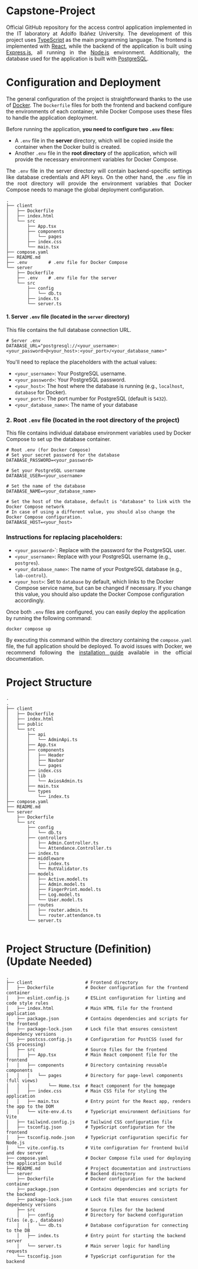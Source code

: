 # Capstone-Project
<p align="justify">
    Official GitHub repository for the access control application implemented in the IT laboratory at Adolfo Ibáñez University. The development of this project uses <a href="https://www.typescriptlang.org/">TypeScript</a> as the main programming language. The frontend is implemented with <a href="https://react.dev/">React</a>, while the backend of the application is built using <a href="https://expressjs.com/">Express.js</a>, all running in the <a href="https://nodejs.org/">Node.js</a> environment. Additionally, the database used for the application is built with <a href="https://www.postgresql.org/">PostgreSQL</a>.
</p>

# Configuration and Deployment
<p align="justify">
    The general configuration of the project is straightforward thanks to the use of <a href="https://www.docker.com/">Docker</a>. The <code>Dockerfile</code> files for both the frontend and backend configure the environments of each container, while Docker Compose uses these files to handle the application deployment.
</p>
Before running the application, <b>you need to configure two <code>.env</code> files:</b>

- A <code>.env</code> file in the <b>server</b> directory, which will be copied inside the container when the Docker build is created.
-   Another <code>.env</code> file in the <b>root directory</b> of the application, which will provide the necessary environment variables for Docker Compose.

<p align="justify">
The <code>.env</code> file in the server directory will contain backend-specific settings like database credentials and API keys. On the other hand, the <code>.env</code> file in the root directory will provide the environment variables that Docker Compose needs to manage the global deployment configuration.
</p>

```
.
├── client
│   ├── Dockerfile
│   ├── index.html
│   └── src
│       ├── App.tsx
│       ├── components
│       │   └── pages
│       ├── index.css
│       └── main.tsx
├── compose.yaml
├── README.md
├── .env        # .env file for Docker Compose
└── server
    ├── Dockerfile
    ├── .env    # .env file for the server
    └── src
        ├── config
        │   └── db.ts
        ├── index.ts
        └── server.ts

```

#### 1. **Server `.env` file** (located in the `server` directory) 
This file contains the full database connection URL.

```dotenv
# Server .env
DATABASE_URL="postgresql://<your_username>:<your_password>@<your_host>:<your_port>/<your_database_name>"
```

You'll need to replace the placeholders with the actual values:
-   `<your_username>`: Your PostgreSQL username.
-   `<your_password>`: Your PostgreSQL password.
-   `<your_host>`: The host where the database is running (e.g., `localhost`, `database` for Docker).
-   `<your_port>`: The port number for PostgreSQL (default is `5432`).
-   `<your_database_name>`: The name of your database

### 2. **Root `.env` file** (located in the root directory of the project)

This file contains individual database environment variables used by Docker Compose to set up the database container.
```dotenv
# Root .env (for Docker Compose)
# Set your secret password for the database
DATABASE_PASSWORD=<your_password>

# Set your PostgreSQL username
DATABASE_USER=<your_username>

# Set the name of the database
DATABASE_NAME=<your_database_name>

# Set the host of the database, default is "database" to link with the Docker Compose network
# In case of using a different value, you should also change the Docker Compose configuration.
DATABASE_HOST=<your_host>
```
### Instructions for replacing placeholders:

-   <code><your_password></code>`: Replace with the password for the PostgreSQL user.
-   <code><your_username></code>: Replace with your PostgreSQL username (e.g., <code>postgres</code>).
-   <code><your_database_name></code>: The name of your PostgreSQL database (e.g., <code>lab-control</code>).
-   <code><your_host></code>: Set to <code>database</code> by default, which links to the Docker Compose service name, but can be changed if necessary. If you change this value, you should also update the Docker Compose configuration accordingly.

<p>
Once both <code>.env</code> files are configured, you can easily deploy the application by running the following command:
</p>

```
docker compose up
```
<p align="justify">
    By executing this command within the directory containing the <code>compose.yaml</code> file, the full application should be deployed. To avoid issues with Docker, we recommend following the <a href="https://docs.docker.com/engine/install/">installation guide</a> available in the official documentation.
</p>

# Project Structure
```
.
.
├── client
│   ├── Dockerfile
│   ├── index.html
│   ├── public
│   └── src
│       ├── api
│       │   └── AdminApi.ts
│       ├── App.tsx
│       ├── components
│       │   ├── Header
│       │   ├── Navbar
│       │   └── pages
│       ├── index.css
│       ├── lib
│       │   └── AxiosAdmin.ts
│       ├── main.tsx
│       └── types
│           └── index.ts
├── compose.yaml
├── README.md
└── server
    ├── Dockerfile
    └── src
        ├── config
        │   └── db.ts
        ├── controllers
        │   ├── Admin.Controller.ts
        │   └── Attendance.Controller.ts
        ├── index.ts
        ├── middleware
        │   ├── index.ts
        │   └── RutValidator.ts
        ├── models
        │   ├── Active.model.ts
        │   ├── Admin.model.ts
        │   ├── FingerPrint.model.ts
        │   ├── Log.model.ts
        │   └── User.model.ts
        ├── routes
        │   ├── router.admin.ts
        │   └── router.attendance.ts
        └── server.ts


```
# Project Structure (Definition) (Update Needed)
```
.
├── client                    # Frontend directory
│   ├── Dockerfile            # Docker configuration for the frontend container
│   ├── eslint.config.js      # ESLint configuration for linting and code style rules
│   ├── index.html            # Main HTML file for the frontend application
│   ├── package.json          # Contains dependencies and scripts for the frontend
│   ├── package-lock.json     # Lock file that ensures consistent dependency versions
│   ├── postcss.config.js     # Configuration for PostCSS (used for CSS processing)
│   ├── src                   # Source files for the frontend
│   │   ├── App.tsx           # Main React component file for the frontend
│   │   ├── components        # Directory containing reusable components
│   │   │   └── pages         # Directory for page-level components (full views)
│   │   │       └── Home.tsx  # React component for the homepage
│   │   ├── index.css         # Main CSS file for styling the application
│   │   ├── main.tsx          # Entry point for the React app, renders the app to the DOM
│   │   └── vite-env.d.ts     # TypeScript environment definitions for Vite
│   ├── tailwind.config.js    # Tailwind CSS configuration file
│   ├── tsconfig.json         # TypeScript configuration for the frontend
│   ├── tsconfig.node.json    # TypeScript configuration specific for Node.js
│   └── vite.config.ts        # Vite configuration for frontend build and dev server
├── compose.yaml              # Docker Compose file used for deploying the application build
├── README.md                 # Project documentation and instructions
└── server                    # Backend directory
    ├── Dockerfile            # Docker configuration for the backend container
    ├── package.json          # Contains dependencies and scripts for the backend
    ├── package-lock.json     # Lock file that ensures consistent dependency versions
    ├── src                   # Source files for the backend
    │   ├── config            # Directory for backend configuration files (e.g., database)
    │   │   └── db.ts         # Database configuration for connecting to the DB
    │   ├── index.ts          # Entry point for starting the backend server
    │   └── server.ts         # Main server logic for handling requests
    └── tsconfig.json         # TypeScript configuration for the backend

```

